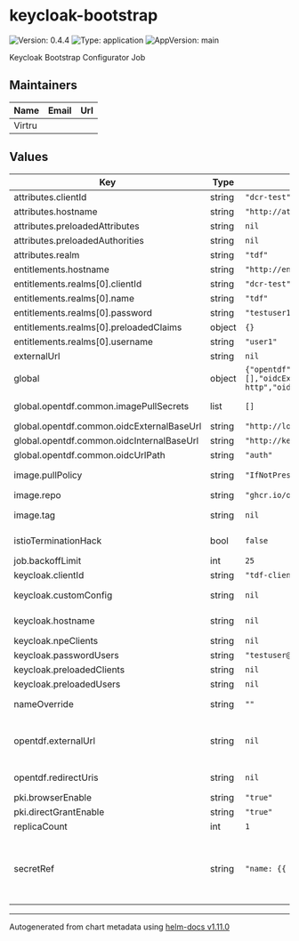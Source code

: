 # keycloak-bootstrap

![Version: 0.4.4](https://img.shields.io/badge/Version-0.4.4-informational?style=flat-square) ![Type: application](https://img.shields.io/badge/Type-application-informational?style=flat-square) ![AppVersion: main](https://img.shields.io/badge/AppVersion-main-informational?style=flat-square)

Keycloak Bootstrap Configurator Job

## Maintainers

| Name | Email | Url |
| ---- | ------ | --- |
| Virtru |  |  |

## Values

| Key | Type | Default | Description |
|-----|------|---------|-------------|
| attributes.clientId | string | `"dcr-test"` |  |
| attributes.hostname | string | `"http://attributes"` |  |
| attributes.preloadedAttributes | string | `nil` |  |
| attributes.preloadedAuthorities | string | `nil` |  |
| attributes.realm | string | `"tdf"` |  |
| entitlements.hostname | string | `"http://entitlements"` |  |
| entitlements.realms[0].clientId | string | `"dcr-test"` |  |
| entitlements.realms[0].name | string | `"tdf"` |  |
| entitlements.realms[0].password | string | `"testuser123"` |  |
| entitlements.realms[0].preloadedClaims | object | `{}` |  |
| entitlements.realms[0].username | string | `"user1"` |  |
| externalUrl | string | `nil` | Deprecated. Use opentdf.externalUrl |
| global | object | `{"opentdf":{"common":{"imagePullSecrets":[],"oidcExternalBaseUrl":"http://localhost:65432","oidcInternalBaseUrl":"http://keycloak-http","oidcUrlPath":"auth"}}}` | Global values that may be overridden by a parent chart. |
| global.opentdf.common.imagePullSecrets | list | `[]` | JSON passed to the deployment's template.spec.imagePullSecrets |
| global.opentdf.common.oidcExternalBaseUrl | string | `"http://localhost:65432"` | Base external url of OIDC provider |
| global.opentdf.common.oidcInternalBaseUrl | string | `"http://keycloak-http"` | Base internal k8s url of OIDC provider |
| global.opentdf.common.oidcUrlPath | string | `"auth"` | Optional path added to base OIDC url |
| image.pullPolicy | string | `"IfNotPresent"` | Defaults to IfNotPresent to skip lookup of newer versions. |
| image.repo | string | `"ghcr.io/opentdf/keycloak-bootstrap"` |  |
| image.tag | string | `nil` | Chart.AppVersion will be used for image tag, override here if needed |
| istioTerminationHack | bool | `false` | Is istio in place and requires a wait on the sidecar. |
| job.backoffLimit | int | `25` |  |
| keycloak.clientId | string | `"tdf-client"` |  |
| keycloak.customConfig | string | `nil` | if provided, will use custom configuration instead |
| keycloak.hostname | string | `nil` | override for global.opentdf.common.oidcExternalBaseUrl |
| keycloak.npeClients | string | `nil` |  |
| keycloak.passwordUsers | string | `"testuser@virtru.com,user1,user2"` |  |
| keycloak.preloadedClients | string | `nil` |  |
| keycloak.preloadedUsers | string | `nil` |  |
| nameOverride | string | `""` | Select a specific name for the resource, instead of the default, keycloak-bootstrap |
| opentdf.externalUrl | string | `nil` | Base URL for clients. Defaults to oidcExternalBaseUrl. A client app's homepage Defaults to OIDC url without path attached. |
| opentdf.redirectUris | string | `nil` | A list of valid redirect paths. Defaults to externalUrl |
| pki.browserEnable | string | `"true"` |  |
| pki.directGrantEnable | string | `"true"` |  |
| replicaCount | int | `1` |  |
| secretRef | string | `"name: {{ template \"keycloak-bootstrap.fullname\" . }}-secret"` | Expect a secret with following keys: - keycloak_admin_username: - keycloak_admin_password: - CLIENT_SECRET: - ATTRIBUTES_USERNAME: - ATTRIBUTES_PASSWORD: |

----------------------------------------------
Autogenerated from chart metadata using [helm-docs v1.11.0](https://github.com/norwoodj/helm-docs/releases/v1.11.0)
